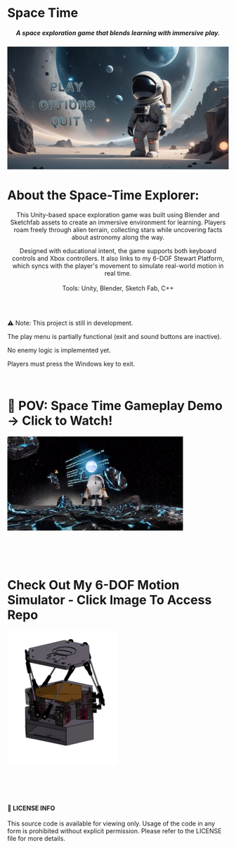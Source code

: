 # Space Time

##### <p align="center"> A space exploration game that blends learning with immersive play.
</p>

<p align="center">
  <img src="AI Images/Play Menu.png" width="600"/>
</p>

# About the Space-Time Explorer:

  <p align="center"> This Unity-based space exploration game was built using Blender and Sketchfab assets to create an immersive environment for learning. Players roam freely through alien terrain, collecting stars while uncovering facts about astronomy along the way.
  </p>

<p align="center"> Designed with educational intent, the game supports both keyboard controls and Xbox controllers. It also links to my 6-DOF Stewart Platform, which syncs with the player's movement to simulate real-world motion in real time.<br>                                          <br> Tools: Unity, Blender, Sketch Fab, C++
  </p>
  
<br>
<br>

⚠️ Note: This project is still in development.

The play menu is partially functional (exit and sound buttons are inactive).

No enemy logic is implemented yet.

Players must press the Windows key to exit.

<br>

# 🚀 POV: Space Time Gameplay Demo → Click to Watch!
<p align="left">
  <a href="https://youtu.be/K1shBXyqHT4">
    <img src="AI Images/Game Play Shot.png" width="400" alt="Gameplay Demo"/>
  </a>
</p>



<br><br><br>
# Check Out My 6-DOF Motion Simulator - Click Image To Access Repo 

<a href="https://github.com/HerKheeraKing/6-DOF">
  <img src="AI Images/SP-Body-Transparent-Photoroom.png" width="250" alt="6-DOF Thumbnail"/>
</a>


<br><br><br>
#### 📄 LICENSE INFO 
This source code is available for viewing only. Usage of the code in any form is prohibited without explicit permission. Please refer to the LICENSE file for more details.
